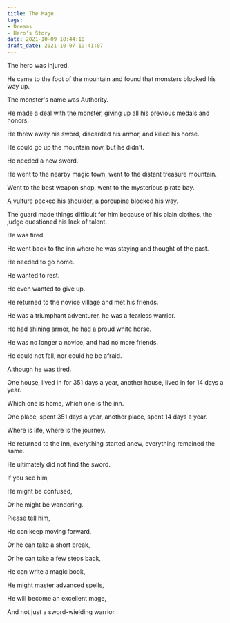 ```yaml
---
title: The Mage
tags: 
- Dreams
- Hero's Story
date: 2021-10-09 18:44:10
draft_date: 2021-10-07 19:41:07
---
```


The hero was injured.

He came to the foot of the mountain and found that monsters blocked his way up.

The monster's name was Authority.

He made a deal with the monster, giving up all his previous medals and honors.

He threw away his sword, discarded his armor, and killed his horse.

He could go up the mountain now, but he didn't.

He needed a new sword.

He went to the nearby magic town, went to the distant treasure mountain.

Went to the best weapon shop, went to the mysterious pirate bay.

A vulture pecked his shoulder, a porcupine blocked his way.

The guard made things difficult for him because of his plain clothes, the judge questioned his lack of talent.

He was tired.

He went back to the inn where he was staying and thought of the past.

He needed to go home.

He wanted to rest.

He even wanted to give up.

He returned to the novice village and met his friends.

He was a triumphant adventurer, he was a fearless warrior.

He had shining armor, he had a proud white horse.

He was no longer a novice, and had no more friends.

He could not fall, nor could he be afraid.

Although he was tired.

One house, lived in for 351 days a year, another house, lived in for 14 days a year.

Which one is home, which one is the inn.

One place, spent 351 days a year, another place, spent 14 days a year.

Where is life, where is the journey.

He returned to the inn, everything started anew, everything remained the same.

He ultimately did not find the sword.

If you see him,

He might be confused,

Or he might be wandering.

Please tell him,

He can keep moving forward,

Or he can take a short break,

Or he can take a few steps back,

He can write a magic book,

He might master advanced spells,

He will become an excellent mage,

And not just a sword-wielding warrior.
```
